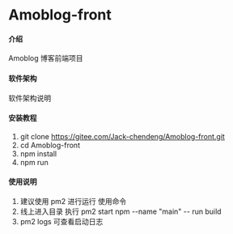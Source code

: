 # Amoblog-front

#### 介绍
Amoblog 博客前端项目

#### 软件架构
软件架构说明


#### 安装教程

1. git clone https://gitee.com/Jack-chendeng/Amoblog-front.git
2. cd Amoblog-front
3. npm install
4. npm run

#### 使用说明

1. 建议使用 pm2 进行运行 使用命令
2. 线上进入目录 执行 pm2 start npm --name "main" -- run build
3. pm2 logs 可查看启动日志

